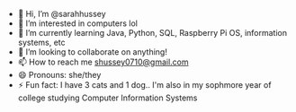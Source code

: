 - 👋 Hi, I’m @sarahhussey
- 👀 I’m interested in computers lol
- 🌱 I’m currently learning Java, Python, SQL, Raspberry Pi OS, information systems, etc
- 💞️ I’m looking to collaborate on anything!
- 📫 How to reach me shussey0710@gmail.com
- 😄 Pronouns: she/they
- ⚡ Fun fact: I have 3 cats and 1 dog.. I'm also in my sophmore year of college studying Computer Information Systems

<!---
sarahhussey/sarahhussey is a ✨ special ✨ repository because its `README.md` (this file) appears on your GitHub profile.
You can click the Preview link to take a look at your changes.
--->
